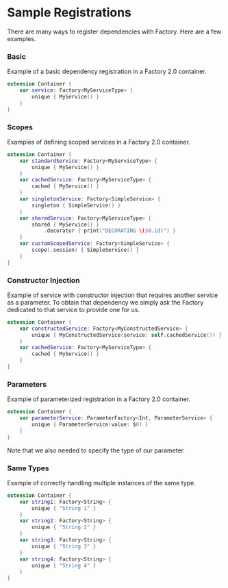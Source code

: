 # Sample Registrations

There are many ways to register dependencies with Factory. Here are a few examples.

### Basic
Example of a basic dependency registration in a Factory 2.0 container.

```swift
extension Container {
    var service: Factory<MyServiceType> {
        unique { MyService() }
    }
}
```

### Scopes
Examples of defining scoped services in a Factory 2.0 container. 

```swift
extension Container {
    var standardService: Factory<MyServiceType> {
        unique { MyService() }
    }
    var cachedService: Factory<MyServiceType> {
        cached { MyService() }
    }
    var singletonService: Factory<SimpleService> {
        singleton { SimpleService() }
    }
    var sharedService: Factory<MyServiceType> {
        shared { MyService() }
            .decorator { print("DECORATING \($0.id)") }
    }
    var customScopedService: Factory<SimpleService> {
        scope(.session) { SimpleService() }
    }
}
```

### Constructor Injection
Example of service with constructor injection that requires another service as a parameter. To obtain that dependency we simply ask the Factory dedicated to that service to provide one for us.

```swift
extension Container {
    var constructedService: Factory<MyConstructedService> {
        unique { MyConstructedService(service: self.cachedService()) }
    }
    var cachedService: Factory<MyServiceType> {
        cached { MyService() }
    }
}
```

### Parameters
Example of parameterized registration in a Factory 2.0 container.
```swift
extension Container {
    var parameterService: ParameterFactory<Int, ParameterService> {
        unique { ParameterService(value: $0) }
    }
}
```
Note that we also needed to specify the type of our parameter.

### Same Types
Example of correctly handling multiple instances of the same type.

```swift
extension Container {
    var string1: Factory<String> {
        unique { "String 1" }
    }
    var string2: Factory<String> {
        unique { "String 2" }
    }
    var string3: Factory<String> {
        unique { "String 3" }
    }
    var string4: Factory<String> {
        unique { "String 4" }
    }
}
```
